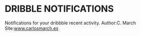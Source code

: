 DRIBBLE NOTIFICATIONS
=====================

Notifications for your dribbble recent activity.
Author:C. March
Site:www.carlosmarch.es

